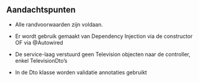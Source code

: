 ## Aandachtspunten

- Alle randvoorwaarden zijn voldaan.

- Er wordt gebruik gemaakt van Dependency Injection via de constructor OF via @Autowired

- De service-laag verstuurd geen Television objecten naar de controller, enkel TelevisionDto’s

- In de Dto klasse worden validatie annotaties gebruikt 
